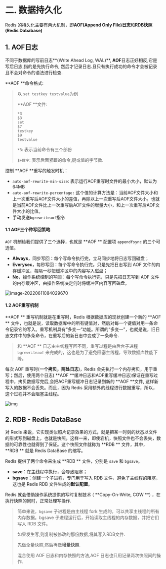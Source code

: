 # 二. 数据持久化

Redis 的持久化主要有两大机制，即**AOF(Append Only File)日志**和**RDB快照(Redis Dababase)**

## 1. AOF日志

不同于数据库的写前日志**(Write Ahead Log, WAL)**, **AOF**日志正好相反,它是写后日志,指的是先执行命令, 然后才记录日志.且只有执行成功的命令才会被记录且不会对命令的语法进行检查.

 **AOF **命令格式:

> 以 `set testkey testvalue`为例
>
>  **AOF **文件:
>
> ```
> *3
> $3
> set
> $7
> testkey
> $9
> testvalue
> ```
>
> `*3`: 表示当前命令有三个部份
>
> `$+数字`: 表示后面紧跟的命令,键或值的字节数.

控制 **AOF **重写的触发时机：

- `auto-aof-rewrite-min-size`: 表示运行AOF重写时文件的最小大小，默认为64MB 
- `auto-aof-rewrite-percentage:` 这个值的计算方法是：当前AOF文件大小和上一次重写后AOF文件大小的差值，再除以上一次重写后AOF文件大小。也就是当前AOF文件比上一次重写后AOF文件的增量大小，和上一次重写后AOF文件大小的比值。
- 手动发送`bgrewriteaof`指令

#### 1.1 AOF三个种写回策略

`AOF` 机制给我们提供了三个选择，也就是  **AOF ** 配置项 `appendfsync` 的三个可选值。

- **Always**，同步写回：每个写命令执行完，立马同步地将日志写回磁盘；
- **Everysec**，每秒写回：每个写命令执行完，只是先把日志写到 AOF 文件的内存缓冲区，每隔一秒把缓冲区中的内容写入磁盘；
- **No**，操作系统控制的写回：每个写命令执行完，只是先把日志写到 AOF 文件的内存缓冲区，由操作系统决定何时将缓冲区内容写回磁盘。

![image-20220611084029670](http://imgur.thinkgos.cn/imgur/202206110840875.png)

#### 1.2 AOF重写机制

 **AOF ** 重写机制就是在重写时，Redis 根据数据库的现状创建一个新的  **AOF ** 文件，也就是说，读取数据库中的所有键值对，然后对每一个键值对用一条命令记录它的写入。重写机制具有“多变一”功能。所谓的“多变一”，也就是说，旧日志文件中的多条命令，在重写后的新日志中变成了一条命令.

> 和  **AOF ** 日志由主线程写回不同，重写过程是由后台子进程 `bgrewriteaof` 来完成的，这也是为了避免阻塞主线程，导致数据库性能下降。

每次 AOF 重写时(**一个拷贝，两处日志**)，Redis 会先执行一个内存拷贝，用于重写；然后，使用两个日志( **AOF **缓冲日志和AOF重写缓冲日志)保证在重写过程中，拷贝数据写完后,会把AOF重写缓冲日志记录到新的 **AOF **文件, 这样新写入的数据不会丢失。而且，因为 Redis 采用额外的线程进行数据重写，所以，这个过程并不会阻塞主线程。

![img](http://imgur.thinkgos.cn/imgur/202206111037371.jpeg)

## 2. RDB - Redis DataBase

对 Redis 来说，它实现类似照片记录效果的方式，就是把某一时刻的状态以文件的形式写到磁盘上，也就是快照。这样一来，即使宕机，快照文件也不会丢失，数据的可靠性也就得到了保证。这个快照文件就称为  **RDB ** 文件，其中， **RDB ** 就是 Redis DataBase 的缩写。

Redis 提供了两个命令来生成  **RDB ** 文件，分别是 `save` 和 `bgsave`。

- **save**：在主线程中执行，会导致阻塞；
- **bgsave**：创建一个子进程，专门用于写入 RDB 文件，避免了主线程的阻塞，这也是 Redis RDB 文件生成的**默认配置**。

Redis 就会借助操作系统提供的写时复制技术 ( **Copy-On-Write, COW **) ，在执行快照的同时，正常处理写操作.

>  简单来说，`bgsave` 子进程是由主线程 fork 生成的，可以共享主线程的所有内存数据。bgsave 子进程运行后，开始读取主线程的内存数据，并把它们写入 RDB 文件。
>
> 如果发生写,则复制被修改的那份数据,将其写入RDB文件.
>
> 先做全量快照,然后再做**增量快照**.
>
> 混合使用 AOF 日志和内存快照的方法,AOF 日志也只用记录两次快照间的操作.



